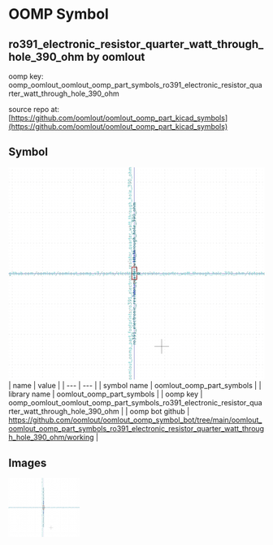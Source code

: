 # OOMP Symbol  
## ro391_electronic_resistor_quarter_watt_through_hole_390_ohm  by oomlout  
  
oomp key: oomp_oomlout_oomlout_oomp_part_symbols_ro391_electronic_resistor_quarter_watt_through_hole_390_ohm  
  
source repo at: [https://github.com/oomlout/oomlout_oomp_part_kicad_symbols](https://github.com/oomlout/oomlout_oomp_part_kicad_symbols)  
## Symbol  
  
[![working.png](working_600.png)](working.png)  
| name | value | 
| --- | --- | 
| symbol name | oomlout_oomp_part_symbols | 
| library name | oomlout_oomp_part_symbols | 
| oomp key | oomp_oomlout_oomlout_oomp_part_symbols_ro391_electronic_resistor_quarter_watt_through_hole_390_ohm | 
| oomp bot github | https://github.com/oomlout/oomlout_oomp_symbol_bot/tree/main/oomlout_oomlout_oomp_part_symbols_ro391_electronic_resistor_quarter_watt_through_hole_390_ohm/working | 
## Images  
  
[![working.png](working_140.png)](working.png)  
